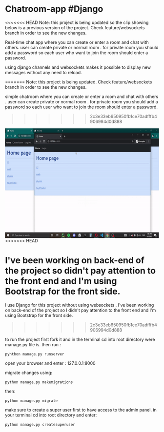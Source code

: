 # Chatroom-app #Django
<<<<<<< HEAD
Note: this project is being updated so the clip showing below is a previous version of the project. Check feature/websockets branch in order to see the new changes.


Real-time chat app where you can create or enter a room and chat with others.
user can create private or normal room . for private room you should add a password so each user who want to join the room should enter a password.

using django channels and websockets makes it possible to display new messages without any need to reload.

=======
Note: this project is being updated. Check feature/websockets branch in order to see the new changes.

simple chatroom where you can create or enter a room and chat with others .
user can create private or normal room . for private room you should add a password so each user who want to join the room should enter a password.

>>>>>>> 2c3e33eb650950fb1ce70adfffb4906994d0d888
<div style="width:720px;max-width:100%;">
  <p><img align="left" alt="gif" src="https://github.com/RezaJeffrey/Chatroom-app/blob/master/ezgif.com-gif-maker%20(1).gif" width="560" height="360"  frameBorder="0" /></p>
  </div>
  
<<<<<<< HEAD

I've been working on back-end of the project so didn't pay attention to the front end and I'm using Bootstrap for the front side.
=======
I use Django for this project without using websockets .
I've been working on back-end of the project so I didn't pay attention to the front end and I'm using Bootstrap for the front side.
>>>>>>> 2c3e33eb650950fb1ce70adfffb4906994d0d888

to run the project first fork it and in the terminal cd into root directory were manage.py file is. 
then run :
```
pyhthon manage.py runserver
```
open your browser and enter : 127.0.0.1:8000

migrate changes using:
```
python manage.py makemigrations
```
then:
```
python manage.py migrate
```

make sure to create a super user first to have access to the admin panel.
in your terminal cd into root directory and enter:
```
python manage.py createsuperuser
```


  
